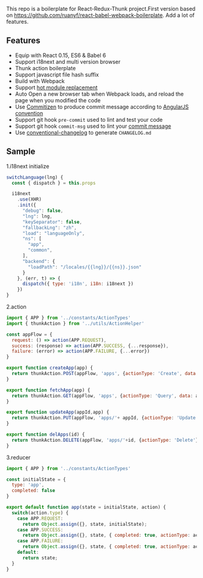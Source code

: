 This repo is a boilerplate for React-Redux-Thunk project.First version based on https://github.com/ruanyf/react-babel-webpack-boilerplate.
Add a lot of features.

## Features

- Equip with React 0.15, ES6 & Babel 6
- Support i18next and multi version browser
- Thunk action boilerplate
- Support javascript file hash suffix
- Build with Webpack
- Support [hot module replacement](https://webpack.github.io/docs/hot-module-replacement.html)
- Auto Open a new browser tab when Webpack loads, and reload the page when you modified the code
- Use [Commitizen](https://github.com/commitizen/cz-cli) to produce commit message according to [AngularJS convention](https://github.com/angular/angular.js/blob/master/CONTRIBUTING.md#-git-commit-guidelines)
- Support git hook `pre-commit` used to lint and test your code
- Support git hook `commit-msg` used to lint your [commit message](https://github.com/kentcdodds/validate-commit-msg)
- Use [conventional-changelog](https://github.com/ajoslin/conventional-changelog) to generate `CHANGELOG.md`

## Sample
1.i18next initialize

```javascript
switchLanguage(lng) {
  const { dispatch } = this.props

  i18next
    .use(XHR)
    .init({
      "debug": false,
      "lng": lng,
      "keySeparator": false,
      "fallbackLng": "zh",
      "load": "languageOnly",
      "ns": [
        "app",
        "common",
      ],
      "backend": {
        "loadPath": "/locales/{{lng}}/{{ns}}.json"
      }
    }, (err, t) => {
      dispatch({ type: 'i18n', i18n: i18next })
    })
}
```
2.action

```javascript
import { APP } from '../constants/ActionTypes'
import { thunkAction } from '../utils/ActionHelper'

const appFlow = {
  request: () => action(APP.REQUEST),
  success: (response) => action(APP.SUCCESS, {...response}),
  failure: (error) => action(APP.FAILURE, {...error})
}

export function createApp(app) {
  return thunkAction.POST(appFlow, 'apps', {actionType: 'Create', data: app})
}

export function fetchApp(app) {
  return thunkAction.GET(appFlow, 'apps', {actionType: 'Query', data: app})
}

export function updateApp(appId,app) {
  return thunkAction.PUT(appFlow, 'apps/'+ appId, {actionType: 'Update', data: app})
}

export function delApps(id) {
  return thunkAction.DELETE(appFlow, 'apps/'+id, {actionType: 'Delete'})
}
```

3.reducer

```javascript
import { APP } from '../constants/ActionTypes'

const initialState = {
  type: 'app',
  completed: false
}

export default function app(state = initialState, action) {
  switch(action.type) {
    case APP.REQUEST:
      return Object.assign({}, state, initialState);
    case APP.SUCCESS:
      return Object.assign({}, state, { completed: true, actionType: action.actionType, maxResults:action.maxResults});
    case APP.FAILURE:
      return Object.assign({}, state, { completed: true, actionType: action.actionType, error: action.error});
    default:
      return state;
  }
}
```   
